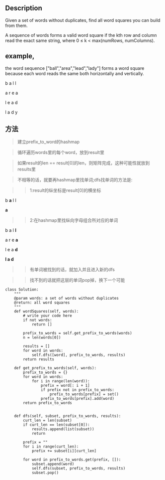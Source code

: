 ## Description
Given a set of words without duplicates, find all word squares you can build from them.

A sequence of words forms a valid word square if the kth row and column read the exact same string, where 0 ≤ k < max(numRows, numColumns).

## example, 

the word sequence ["ball","area","lead","lady"] forms a word square because each word reads the same both horizontally and vertically.

b a l l

a r e a

l e a d

l a d y

## 方法
> 建立prefix_to_word的hashmap

> 循环遍历words里的每个word，放到result里

> 如果result的len == result[0]的len，则矩阵完成，这种可能性就放到results里

> 不相等的话，就要再hashmap里找单词;dfs找单词的方法是:

> >1:result的纵坐标是result[0]的横坐标

b **a** l l

**a** 

   
> >2:在hashmap里找纵向字母组合所对应的单词

b a l **l**

a r e **a**

l e a **d**

**l a d**
> >有单词被找到的话，就加入并且进入新的dfs

> >找不到的话就把这层的单词pop掉，换下一个可能

```
class Solution:
    """
    @param words: a set of words without duplicates
    @return: all word squares
    """
    def wordSquares(self, words):
        # write your code here
        if not words:
            return []

        prefix_to_words = self.get_prefix_to_words(words)
        n = len(words[0])

        results = []
        for word in words:
            self.dfs([word], prefix_to_words, results)
        return results

    def get_prefix_to_words(self, words):
        prefix_to_words = {}
        for word in words:
            for i in range(len(word)):
                prefix = word[: i + 1]
                if prefix not in prefix_to_words:
                    prefix_to_words[prefix] = set()
                prefix_to_words[prefix].add(word)
        return prefix_to_words


    def dfs(self, subset, prefix_to_words, results):
        curt_len = len(subset)
        if curt_len == len(subset[0]):
            results.append(list(subset))
            return 

        prefix = ""
        for i in range(curt_len):
            prefix += subset[i][curt_len]

        for word in prefix_to_words.get(prefix, []):
            subset.append(word)
            self.dfs(subset, prefix_to_words, results)
            subset.pop()
```
